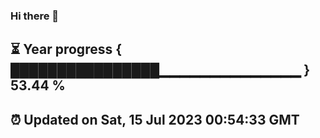 ### Hi there 👋
⏳ Year progress { ████████████████▁▁▁▁▁▁▁▁▁▁▁▁▁▁ } 53.44 %
---
⏰ Updated on Sat, 15 Jul 2023 00:54:33 GMT
---
